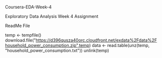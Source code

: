 Coursera-EDA-Week-4

Exploratory Data Analysis Week 4 Assignment

ReadMe File

temp <- tempfile() download.file("https://d396qusza40orc.cloudfront.net/exdata%2Fdata%2Fhousehold_power_consumption.zip",temp) data <- read.table(unz(temp, "household_power_consumption.txt")) unlink(temp)

